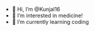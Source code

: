 - 👋 Hi, I’m @Kunjal16
- 👀 I’m interested in medicine!
- 🌱 I’m currently learning coding

<!---
Kunjal16/Kunjal16 is a ✨ special ✨ repository because its `README.md` (this file) appears on your GitHub profile.
You can click the Preview link to take a look at your changes.
--->
